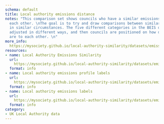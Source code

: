 ```yaml
---
schema: default
title: Local authority emissions distance
notes: "This comparison set shows councils who have a similar emissions profile to
  each other. \nThe goal is to try and draw comparisons between similar emissions
  in similar circumstances. The five different categories in the BEIS dataset are
  adjusted in different ways, and then councils are positioned on how different they
  are to each other. \n"
more_info: 
  https://mysociety.github.io/local-authority-similarity/datasets/emissions_distance/latest
resources:
- name: Local Authority Emissions Similarity
  url: 
    https://mysociety.github.io/local-authority-similarity/datasets/emissions_distance/latest
  format: info
- name: Local authority emissions profile labels
  url: 
    https://mysociety.github.io/local-authority-similarity/datasets/emissions_distance/latest
  format: info
- name: Local authority emissions labels
  url: 
    https://mysociety.github.io/local-authority-similarity/datasets/emissions_distance/latest
  format: info
category:
- UK Local Authority data
---
```

